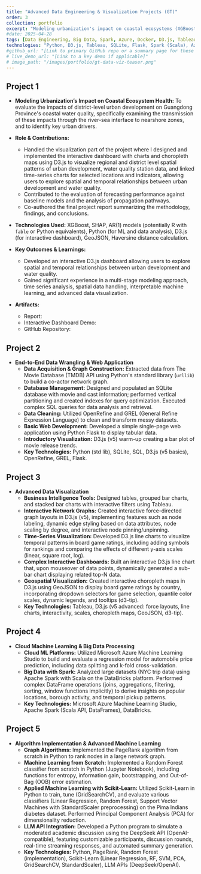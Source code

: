 ```yaml
---
title: "Advanced Data Engineering & Visualization Projects (GT)"
order: 3
collection: portfolio
excerpt: "Modeling urbanization's impact on coastal ecosystems (XGBoost, SHAP, D3.js dashboard) and advanced data engineering projects covering TMDB API, SQLite, Flask, Tableau, D3.js (graphs, interactivity, maps), Azure ML, Spark/Scala on DataBricks, PageRank, Random Forest from scratch, Scikit-Learn, and LLM API integration."
#date: 2025-04-28 
tags: [Data Engineering, Big Data, Spark, Azure, Docker, D3.js, Tableau, Machine Learning, Visualization, Python, Flask]
technologies: "Python, D3.js, Tableau, SQLite, Flask, Spark (Scala), Azure ML, DataBricks, Scikit-Learn, XGBoost, SHAP, PageRank, Random Forest, LLM APIs"
#github_url: "[Link to primary GitHub repo or a summary page for these projects]"
# live_demo_url: "[Link to a key demo if applicable]"
# image_path: "/images/portfolio/gt-data-viz-teaser.png"
---
```



## Project 1
* **Modeling Urbanization’s Impact on Coastal Ecosystem Health:**
To evaluate the impacts of district-level urban development on Guangdong Province's coastal water quality, specifically examining the transmission of these impacts through the river-sea interface to nearshore zones, and to identify key urban drivers. 

* **Role & Contributions:**
    * Handled the visualization part of the project where I designed and implemented the interactive dashboard with charts and choropleth maps using D3.js to visualize regional and district level spatial patterns of urban development, water quality station data, and linked time-series charts for selected locations and indicators, allowing users to explore spatial and temporal relationships between urban development and water quality.
    * Contributed to the evaluation of forecasting performance against baseline models and the analysis of propagation pathways.
    * Co-authored the final project report summarizing the methodology, findings, and conclusions.
* **Technologies Used:** XGBoost, SHAP, AR(1) models (potentially R with `fable` or Python equivalents), Python (for ML and data analysis), D3.js (for interactive dashboard), GeoJSON, Haversine distance calculation.
* **Key Outcomes & Learnings:**
    * Developed an interactive D3.js dashboard allowing users to explore spatial and temporal relationships between urban development and water quality.
    * Gained significant experience in a multi-stage modeling approach, time series analysis, spatial data handling, interpretable machine learning, and advanced data visualization.
* **Artifacts:**
    * Report:
    * Interactive Dashboard Demo:
    * GitHub Repository: 

## Project 2
* **End-to-End Data Wrangling & Web Application**
    * **Data Acquisition & Graph Construction:** Extracted data from The Movie Database (TMDB) API using Python's standard library (`urllib`) to build a co-actor network graph.
    * **Database Management:** Designed and populated an SQLite database with movie and cast information; performed vertical partitioning and created indexes for query optimization. Executed complex SQL queries for data analysis and retrieval.
    * **Data Cleaning:** Utilized OpenRefine and GREL (General Refine Expression Language) to clean and transform messy datasets.
    * **Basic Web Development:** Developed a simple single-page web application using Python Flask to display tabular data.
    * **Introductory Visualization:** D3.js (v5) warm-up creating a bar plot of movie release trends.
    * **Key Technologies:** Python (std lib), SQLite, SQL, D3.js (v5 basics), OpenRefine, GREL, Flask.

## Project 3
* **Advanced Data Visualization**
    * **Business Intelligence Tools:** Designed tables, grouped bar charts, and stacked bar charts with interactive filters using Tableau.
    * **Interactive Network Graphs:** Created interactive force-directed graph layouts in D3.js (v5), implementing features such as node labeling, dynamic edge styling based on data attributes, node scaling by degree, and interactive node pinning/unpinning.
    * **Time-Series Visualization:** Developed D3.js line charts to visualize temporal patterns in board game ratings, including adding symbols for rankings and comparing the effects of different y-axis scales (linear, square root, log).
    * **Complex Interactive Dashboards:** Built an interactive D3.js line chart that, upon mouseover of data points, dynamically generated a sub-bar chart displaying related top-N data.
    * **Geospatial Visualization:** Created interactive choropleth maps in D3.js using GeoJSON to display board game ratings by country, incorporating dropdown selectors for game selection, quantile color scales, dynamic legends, and tooltips (d3-tip).
    * **Key Technologies:** Tableau, D3.js (v5 advanced: force layouts, line charts, interactivity, scales, choropleth maps, GeoJSON, d3-tip).

## Project 4
* **Cloud Machine Learning & Big Data Processing**
    * **Cloud ML Platforms:** Utilized Microsoft Azure Machine Learning Studio to build and evaluate a regression model for automobile price prediction, including data splitting and k-fold cross-validation.
    * **Big Data with Spark:** Analyzed large datasets (NYC trip data) using Apache Spark with Scala on the DataBricks platform. Performed complex DataFrame operations (joins, aggregations, filtering, sorting, window functions implicitly) to derive insights on popular locations, borough activity, and temporal pickup patterns.
    * **Key Technologies:** Microsoft Azure Machine Learning Studio, Apache Spark (Scala API, DataFrames), DataBricks.

## Project 5
* **Algorithm Implementation & Advanced Machine Learning**
    * **Graph Algorithms:** Implemented the PageRank algorithm from scratch in Python to rank nodes in a large network graph.
    * **Machine Learning from Scratch:** Implemented a Random Forest classifier from scratch in Python (Jupyter Notebook), including functions for entropy, information gain, bootstrapping, and Out-of-Bag (OOB) error estimation.
    * **Applied Machine Learning with Scikit-Learn:** Utilized Scikit-Learn in Python to train, tune (GridSearchCV), and evaluate various classifiers (Linear Regression, Random Forest, Support Vector Machines with StandardScaler preprocessing) on the Pima Indians diabetes dataset. Performed Principal Component Analysis (PCA) for dimensionality reduction.
    * **LLM API Integration:** Developed a Python program to simulate a moderated academic discussion using the DeepSeek API (OpenAI-compatible), featuring customizable participants, discussion rounds, real-time streaming responses, and automated summary generation.
    * **Key Technologies:** Python, PageRank, Random Forest (implementation), Scikit-Learn (Linear Regression, RF, SVM, PCA, GridSearchCV, StandardScaler), LLM APIs (DeepSeek/OpenAI).
